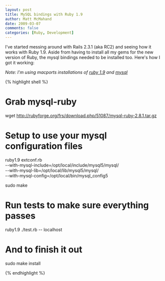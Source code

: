 ```yaml
---
layout: post
title: MySQL bindings with Ruby 1.9
author: Matt McMahand
date: 2009-03-07
comments: false
categories: [Ruby, Development]
---
```


I've started messing around with Rails 2.3.1 (aka RC2) and seeing how it works with Ruby 1.9. Aside from having to install all my gems for the new version of Ruby, the mysql bindings needed to be installed too. Here's how I got it working:

<em>Note: I'm using macports installations of <a href="http://trac.macports.org/browser/trunk/dports/lang/ruby19/Portfile">ruby 1.9</a> and <a href="http://trac.macports.org/browser/trunk/dports/databases/mysql5/Portfile">mysql</a></em>

{% highlight shell %}

# Grab mysql-ruby

wget http://rubyforge.org/frs/download.php/51087/mysql-ruby-2.8.1.tar.gz

# Setup to use your mysql configuration files

ruby1.9 extconf.rb \
  --with-mysql-include=/opt/local/include/mysql5/mysql/ \
  --with-mysql-lib=/opt/local/lib/mysql5/mysql/ \
  --with-mysql-config=/opt/local/bin/mysql_config5

sudo make

# Run tests to make sure everything passes
ruby1.9 ./test.rb -- localhost

# And to finish it out
sudo make install

{% endhighlight %}
